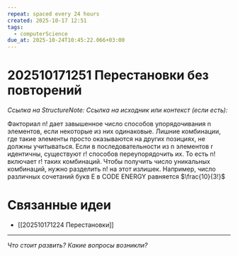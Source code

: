 ```yaml
---
repeat: spaced every 24 hours
created: 2025-10-17 12:51
tags:
  - computerScience
due_at: 2025-10-24T10:45:22.066+03:00
---
```

# 202510171251 Перестановки без повторений

*Ссылка на StructureNote:*
*Ссылка на исходник или контекст (если есть):*

Факториал n! дает завышенное число способов упорядочивания n элементов, если некоторые из них одинаковые. Лишние комбинации, где такие элементы просто оказываются на других позициях, не должны учитываться. Если в последовательности из n элементов r идентичны, существуют r! способов переупорядочить их. То есть n! включает r! таких комбинаций. Чтобы получить число уникальных комбинаций, нужно разделить n! на этот излишек. Например, число различных сочетаний букв E в CODE ENERGY равняется $\frac{10}{3!}$

# Связанные идеи

- [[202510171224 Перестановки]]

---

*Что стоит развить? Какие вопросы возникли?*
